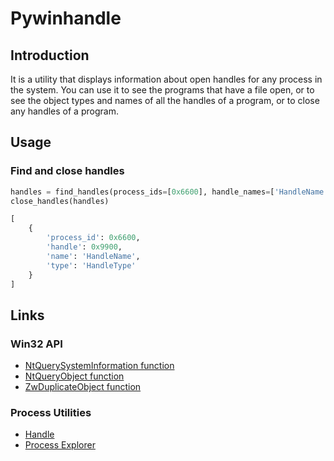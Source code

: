 # Pywinhandle

## Introduction

It is a utility that displays information about open handles for any process in the system.
You can use it to see the programs that have a file open,
or to see the object types and names of all the handles of a program,
or to close any handles of a program.

## Usage

### Find and close handles

```python
handles = find_handles(process_ids=[0x6600], handle_names=['HandleName'])
close_handles(handles)
```

```python
[
    {
        'process_id': 0x6600,
        'handle': 0x9900,
        'name': 'HandleName',
        'type': 'HandleType'
    }
]
```

## Links

### Win32 API

- [NtQuerySystemInformation function](https://docs.microsoft.com/en-us/windows/win32/api/winternl/nf-winternl-ntquerysysteminformation)
- [NtQueryObject function](https://docs.microsoft.com/en-us/windows/win32/api/winternl/nf-winternl-ntqueryobject)
- [ZwDuplicateObject function](https://docs.microsoft.com/en-us/windows-hardware/drivers/ddi/ntifs/nf-ntifs-zwduplicateobject)

### Process Utilities

- [Handle](https://docs.microsoft.com/en-us/sysinternals/downloads/handle)
- [Process Explorer](https://docs.microsoft.com/en-us/sysinternals/downloads/process-explorer)